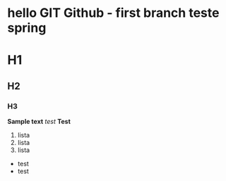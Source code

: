 # hello GIT Github - first branch teste spring

# H1
## H2
### H3

**Sample text**
_test_
__Test__

1. lista
2. lista
3. lista

* test
* test

